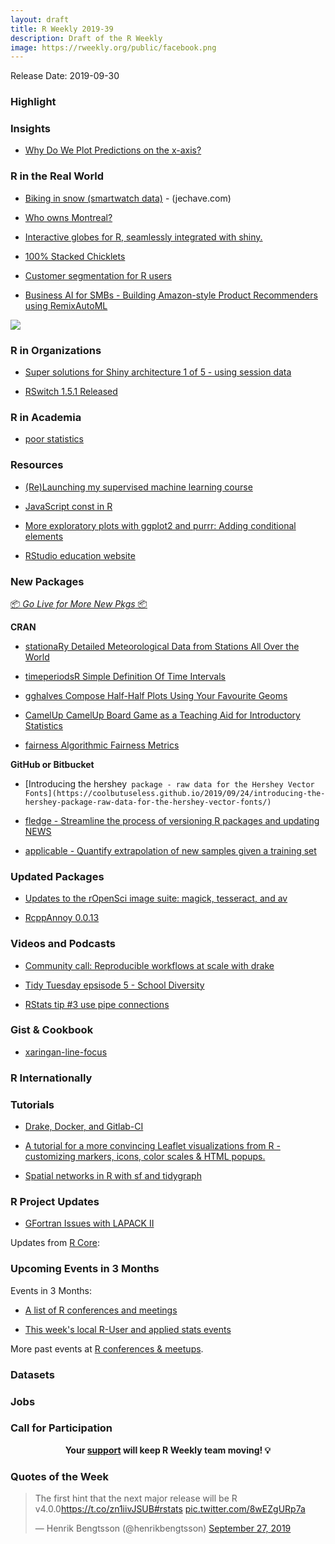 ```yaml
---
layout: draft
title: R Weekly 2019-39
description: Draft of the R Weekly
image: https://rweekly.org/public/facebook.png
---
```


Release Date: 2019-09-30

###  Highlight



### Insights

+ [Why Do We Plot Predictions on the x-axis?](http://www.win-vector.com/blog/2019/09/why-do-we-plot-predictions-on-the-x-axis/)

### R in the Real World

+ [Biking in snow (smartwatch data)](https://jechave.com/post/biking-in-snow/) - (jechave.com)

+ [Who owns Montreal?](https://www.simoncoulombe.com/2019/09/who-owns-montreal/)

+ [Interactive globes for R, seamlessly integrated with shiny.](https://globe4r.john-coene.com/)

+ [100% Stacked Chicklets](https://rud.is/b/2019/09/27/100-stacked-chicklets/)

+ [Customer segmentation for R users](https://appsilon.com/customer-segmentation-leads-to-goodies)

+ [Business AI for SMBs - Building Amazon-style Product Recommenders using RemixAutoML](https://www.remixinstitute.com/blog/business-ai-for-small-to-medium-sized-businesses-with-remixautoml)

![](https://i2.wp.com/www.remixinstitute.com/wp-content/uploads/technology-companies-rd-expenditures-2017-remix-institute.png?w=1536&ssl=1)

###  R in Organizations

+ [Super solutions for Shiny architecture 1 of 5 - using session data](https://appsilon.com/super-solutions-for-shiny-architecture-1-of-5-using-session-data/)

+ [RSwitch 1.5.1 Released](https://rud.is/b/2019/09/21/rswitch-1-5-1-released/)

###  R in Academia

+ [poor statistics](https://xianblog.wordpress.com/2019/09/24/poor-statistics/)

###  Resources

+ [(Re)Launching my supervised machine learning course](https://juliasilge.com/blog/supervised-ml-course/)

+ [JavaScript const in R](https://colinfay.me/js-const-r/)

+ [More exploratory plots with ggplot2 and purrr: Adding conditional elements](https://aosmith.rbind.io/2019/09/27/more-exploratory-plots/)

+ [RStudio education website](https://education.rstudio.com/blog/2019/09/welcome)

###  New Packages

<p class="added-hostname"><a href="https://rweekly.org/live" target="_blank" class="externalLink">📦 <i>Go Live for More New Pkgs</i> 📦</a></p>

**CRAN**

+ [stationaRy Detailed Meteorological Data from Stations All Over the World](https://cran.r-project.org/package=stationaRy)

+ [timeperiodsR   Simple Definition Of Time Intervals](https://cran.r-project.org/package=timeperiodsR)

+ [gghalves   Compose Half-Half Plots Using Your Favourite Geoms](https://cran.r-project.org/package=gghalves)

+ [CamelUp   CamelUp Board Game as a Teaching Aid for Introductory Statistics](https://cran.r-project.org/package=CamelUp)

+ [fairness   Algorithmic Fairness Metrics](https://cran.r-project.org/package=fairness)


**GitHub or Bitbucket**

+ [Introducing the hershey` package - raw data for the Hershey Vector Fonts](https://coolbutuseless.github.io/2019/09/24/introducing-the-hershey-package-raw-data-for-the-hershey-vector-fonts/)`

+ [fledge - Streamline the process of versioning R packages and updating NEWS](https://github.com/krlmlr/fledge)

+ [applicable - Quantify extrapolation of new samples given a training set](https://github.com/tidymodels/applicable)
### Updated Packages

+ [Updates to the rOpenSci image suite: magick, tesseract, and av](https://ropensci.org/technotes/2019/09/27/ropensci-docs/)

+ [RcppAnnoy 0.0.13](http://dirk.eddelbuettel.com/blog/2019/09/23#rcppannoy_0.0.13)

###  Videos and Podcasts

+ [Community call: Reproducible workflows at scale with drake](https://ropensci.org/commcalls/2019-09-24)

+ [Tidy Tuesday epsisode 5 - School Diversity](https://www.tidytuesday.com/5)

+ [RStats tip #3 use pipe connections](https://www.jimhester.com/post/2019-09-26-pipe-connections)

### Gist & Cookbook

+ [xaringan-line-focus](https://pkg.garrickadenbuie.com/xaringan-line-focus/#1)

### R Internationally



###  Tutorials

+ [Drake, Docker, and Gitlab-CI](https://www.noamross.net/2019/09/24/drake-docker-and-gitlab-ci/)

+ [A tutorial for a more convincing Leaflet visualizations from R - customizing markers, icons, color scales & HTML popups.](https://www.jla-data.net/eng/leaflet-in-r-tips-and-tricks/index.html)

+ [Spatial networks in R with sf and tidygraph](https://www.r-spatial.org//r/2019/09/26/spatial-networks.html)

<!--<div class="post-more-begin></div><div class="post-more-end"></div>-->

###  R Project Updates

+ [GFortran Issues with LAPACK II](https://developer.r-project.org/Blog/public/2019/09/25/gfortran-issues-with-lapack-ii/)

Updates from [R Core](http://developer.r-project.org/blosxom.cgi/R-devel/NEWS):


###  Upcoming Events in 3 Months

Events in 3 Months:

+ [A list of R conferences and meetings](https://jumpingrivers.github.io/meetingsR/events.html)

+ [This week's local R-User and applied stats events](https://community.rstudio.com/c/irl)


More past events at [R conferences & meetups](https://conf.rweekly.org).


### Datasets

### Jobs




###  Call for Participation


<p class="hide-support added-hostname support-rweekly" style="text-align: center;font-weight: bold;">Your <a class="non-visited externalLink" href="https://www.patreon.com/rweekly" onclick="pas(this)">support</a> will keep R Weekly team moving! 💡</p>

###  Quotes of the Week

<blockquote class="twitter-tweet"><p lang="en" dir="ltr">The first hint that the next major release will be R v4.0.0<a href="https://t.co/zn1iivJSUB">https://t.co/zn1iivJSUB</a><a href="https://twitter.com/hashtag/rstats?src=hash&amp;ref_src=twsrc%5Etfw">#rstats</a> <a href="https://t.co/8wEZgURp7a">pic.twitter.com/8wEZgURp7a</a></p>&mdash; Henrik Bengtsson (@henrikbengtsson) <a href="https://twitter.com/henrikbengtsson/status/1177703775558983680?ref_src=twsrc%5Etfw">September 27, 2019</a></blockquote> <script async src="https://platform.twitter.com/widgets.js" charset="utf-8"></script> 
